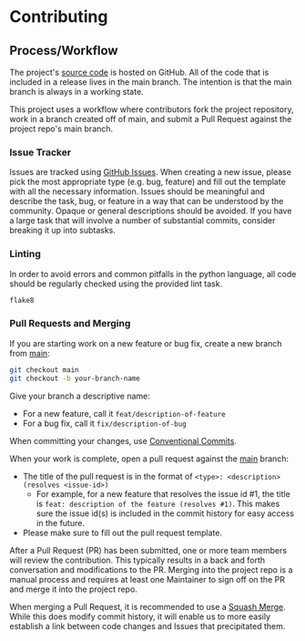 # Contributing

## Process/Workflow

The project's [source code](https://github.com/inclusive-design/baby-bliss-bot) is hosted on GitHub. All of the code
that is included in a release lives in the main branch. The intention is that the main branch is always in a working
state.

This project uses a workflow where contributors fork the project repository, work in a branch created off of main,
and submit a Pull Request against the project repo's main branch.

### Issue Tracker

Issues are tracked using [GitHub Issues](https://github.com/inclusive-design/baby-bliss-bot/issues). When creating a
new issue, please pick the most appropriate type (e.g. bug, feature) and fill out the template with all the
necessary information. Issues should be meaningful and describe the task, bug, or feature in a way that can be
understood by the community. Opaque or general descriptions should be avoided. If you have a large task that will
involve a number of substantial commits, consider breaking it up into subtasks.

### Linting

In order to avoid errors and common pitfalls in the python language, all code should be regularly checked using the
provided lint task.

```bash
flake8
```

### Pull Requests and Merging

If you are starting work on a new feature or bug fix, create a new branch from 
[main](https://github.com/inclusive-design/baby-bliss-bot):

```bash
git checkout main
git checkout -b your-branch-name
```

Give your branch a descriptive name:

- For a new feature, call it `feat/description-of-feature`
- For a bug fix, call it `fix/description-of-bug`

When committing your changes, use [Conventional Commits](https://conventionalcommits.org/).

When your work is complete, open a pull request against the [main](https://github.com/inclusive-design/baby-bliss-bot) branch:

- The title of the pull request is in the format of `<type>: <description> (resolves <issue-id>)`
  - For example, for a new feature that resolves the issue id #1, the title is `feat: description of the feature (resolves #1)`. 
  This makes sure the issue id(s) is included in the commit history for easy access in the future.
- Please make sure to fill out the pull request template.

After a Pull Request (PR) has been submitted, one or more team members will review the contribution. This
typically results in a back and forth conversation and modifications to the PR. Merging into the project repo is a
manual process and requires at least one Maintainer to sign off on the PR and merge it into the project repo.

When merging a Pull Request, it is recommended to use a [Squash Merge](
https://help.github.com/en/github/collaborating-with-issues-and-pull-requests/about-pull-request-merges#squash-and-merge-your-pull-request-commits).
While this does modify commit history, it will enable us to more easily establish a link between code changes and Issues
that precipitated them.
